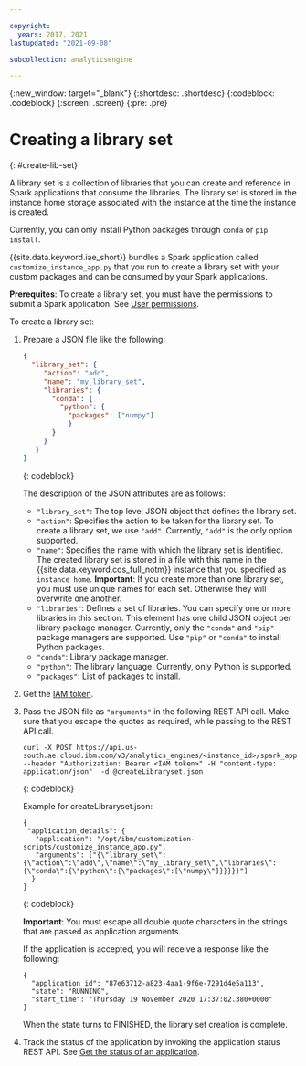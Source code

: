 ```yaml
---

copyright:
  years: 2017, 2021
lastupdated: "2021-09-08"

subcollection: analyticsengine

---
```


<!-- Attribute definitions -->
{:new_window: target="_blank"}
{:shortdesc: .shortdesc}
{:codeblock: .codeblock}
{:screen: .screen}
{:pre: .pre}

# Creating a library set
{: #create-lib-set}

A library set is a collection of libraries that you can create and reference in Spark applications that consume the libraries. The library set is stored in the instance home storage associated with the instance at the time the instance is created.

Currently, you can only install Python packages through `conda` or `pip install`.

{{site.data.keyword.iae_short}} bundles a Spark application called `customize_instance_app.py` that you run to create a library set with your custom packages and can be consumed by your Spark applications.

**Prerequites**: To create a library set, you must have the permissions to submit a Spark application. See [User permissions](/docs/AnalyticsEngine?topic=AnalyticsEngine-grant-permissions-serverless).

To create a library set:

1. Prepare a JSON file like the following:
   ```json
   {
     "library_set": {
        "action": "add",
        "name": "my_library_set",
        "libraries": {
          "conda": {
            "python": {
              "packages": ["numpy"]
              }
          }
	    }
      }
   }
   ```
   {: codeblock}

   The description of the JSON attributes are as follows:
   - `"library_set"`: The top level JSON object that defines the library set.
   - `"action"`: Specifies the action to be taken for the library set. To create a library set, we use `"add"`. Currently, `"add"` is the only option supported.
   - `"name"`: Specifies the name with which the library set is identified. The created library set is stored in a file with this name in the {{site.data.keyword.cos_full_notm}} instance that you specified as `instance home`. **Important**: If you create more than one library set, you must use unique names for each set. Otherwise they will overwrite one another.
   - `"libraries"`: Defines a set of libraries. You can specify one or more libraries in this section. This element has one child JSON object per library package manager. Currently, only the `"conda"` and `"pip"` package managers are supported. Use `"pip"` or `"conda"` to install Python packages.
   - `"conda"`: Library package manager.
   - `"python"`: The library language. Currently, only Python is supported.
   - `"packages"`: List of packages to install.

1. Get the [IAM token](/docs/AnalyticsEngine?topic=AnalyticsEngine-retrieve-iam-token-serverless).
1. Pass the JSON file as `"arguments"` in the following REST API call. Make sure that you escape the quotes as required, while passing to the REST API call.
   ```
   curl -X POST https://api.us-south.ae.cloud.ibm.com/v3/analytics_engines/<instance_id>/spark_applications --header "Authorization: Bearer <IAM token>" -H "content-type: application/json"  -d @createLibraryset.json
   ```
   {: codeblock}

   Example for createLibraryset.json:
   ```
   {
    "application_details": {
      "application": "/opt/ibm/customization-scripts/customize_instance_app.py",
      "arguments": ["{\"library_set\":{\"action\":\"add\",\"name\":\"my_library_set\",\"libraries\":{\"conda\":{\"python\":{\"packages\":[\"numpy\"]}}}}}"]
     }
   }
   ```
   {: codeblock}

   **Important**: You must escape all double quote characters in the strings that are passed as application arguments.

   If the application is accepted, you will receive a response like the following:
   ```
   {
     "application_id": "87e63712-a823-4aa1-9f6e-7291d4e5a113",
     "state": "RUNNING",
     "start_time": "Thursday 19 November 2020 17:37:02.380+0000"
   }
   ```
   When the state turns to FINISHED, the library set creation is complete.
1. Track the status of the application by invoking the application status REST API. See [Get the status of an application](/docs/AnalyticsEngine?topic=AnalyticsEngine-spark-app-rest-api#spark-app-status).
